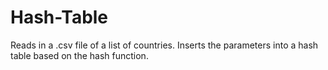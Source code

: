 # Hash-Table
Reads in a .csv file of a list of countries. Inserts the parameters into a hash table based on the hash function.
